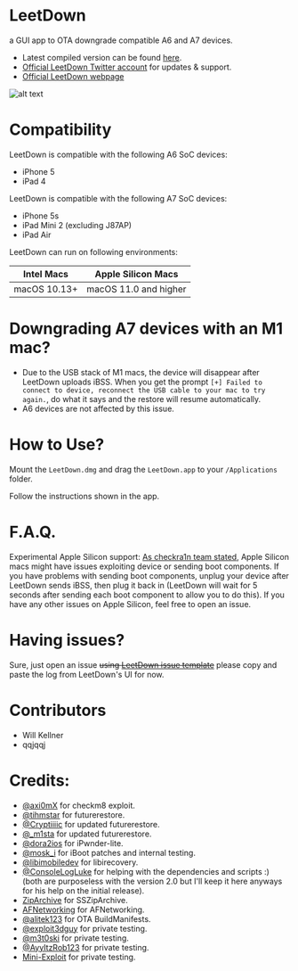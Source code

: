 # LeetDown
a GUI app to OTA downgrade compatible A6 and A7 devices.

* Latest compiled version can be found [here](https://github.com/rA9stuff/LeetDown/releases).
* [Official LeetDown Twitter account](https://twitter.com/LeetDownApp) for updates & support. 
* [Official LeetDown webpage](https://LeetDown.app)

![alt text](https://i.imgur.com/lBxab5S.png)


# Compatibility   

LeetDown is compatible with the following A6 SoC devices:

* iPhone 5
* iPad 4
   
LeetDown is compatible with the following A7 SoC devices:   
* iPhone 5s
* iPad Mini 2 (excluding J87AP)
* iPad Air


LeetDown can run on following environments:

| Intel Macs    | Apple Silicon Macs |
| ------------- |:-------------:|
| macOS 10.13+   | macOS 11.0 and higher |

# Downgrading A7 devices with an M1 mac?   

* Due to the USB stack of M1 macs, the device will disappear after LeetDown uploads iBSS. When you get the prompt `[+] Failed to connect to device, reconnect the
USB cable to your mac to try again.`, do what it says and the restore will resume automatically.
* A6 devices are not affected by this issue.

# How to Use?

Mount the `LeetDown.dmg` and drag the `LeetDown.app` to your `/Applications` folder.

Follow the instructions shown in the app.

# F.A.Q.

Experimental Apple Silicon support: [As checkra1n team stated](https://checkra.in/news/2021/04/M1-announcement), Apple Silicon macs might have issues exploiting device or sending boot components. If you have problems with sending boot components, unplug your device after LeetDown sends iBSS, then plug it back in (LeetDown will wait for 5 seconds after sending each boot component to allow you to do this). If you have any other issues on Apple Silicon, feel free to open an issue.

# Having issues?

Sure, just open an issue ~~using [LeetDown issue template](https://github.com/rA9stuff/LeetDown/issues/new/choose)~~ please copy and paste the log from LeetDown's UI for now.

# Contributors  
* Will Kellner
* qqjqqj

# Credits:

* [@axi0mX](https://twitter.com/axi0mX) for checkm8 exploit.
* [@tihmstar](https://twitter.com/tihmstar) for futurerestore.
* [@Cryptiiiic](https://twitter.com/Cryptiiiic) for updated futurerestore.
* [@\_m1sta](https://twitter.com/_m1sta) for updated futurerestore.
* [@dora2ios](https://twitter.com/dora2ios) for iPwnder-lite.
* [@mosk_i](https://twitter.com/mosk_i) for iBoot patches and internal testing.
* [@libimobiledev](https://twitter.com/libimobiledev) for libirecovery.
* [@ConsoleLogLuke](https://twitter.com/ConsoleLogLuke) for helping with the dependencies and scripts :) (both are purposeless with the version 2.0 but I'll keep it here anyways for his help on the initial release).
* [ZipArchive](https://github.com/ZipArchive/ZipArchive) for SSZipArchive. 
* [AFNetworking](https://github.com/AFNetworking/AFNetworking) for AFNetworking.
* [@alitek123](https://twitter.com/alitek123) for OTA BuildManifests. 
* [@exploit3dguy](https://twitter.com/exploit3dguy) for private testing.
* [@m3t0ski](https://twitter.com/exploit3dguy) for private testing.
* [@AyyItzRob123](https://twitter.com/AyyItzRob123) for private testing.
* [Mini-Exploit](https://github.com/Mini-Exploit) for private testing.
